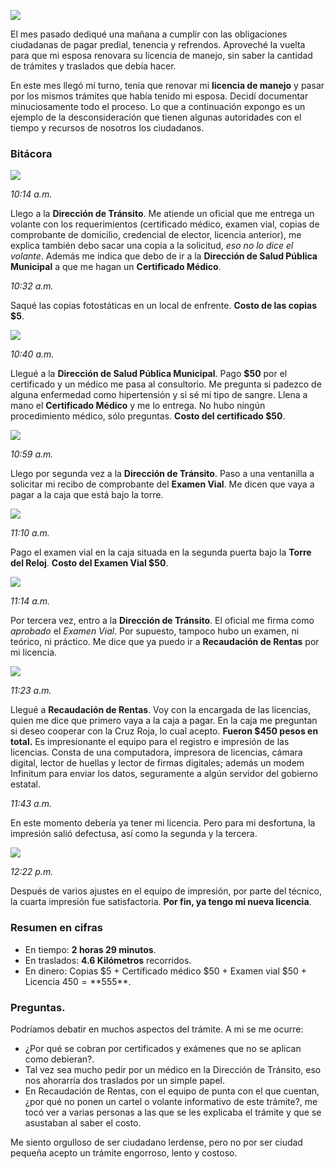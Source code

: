 
<a href="licencia-automovilista/00-licencia-de-automovilista.jpg"><img class="img-responsive" src="licencia-automovilista/00-licencia-de-automovilista-small.jpg"></a>

El mes pasado dediqué una mañana a cumplir con las obligaciones ciudadanas de pagar predial, tenencia y refrendos. Aproveché la vuelta para que mi esposa renovara su licencia de manejo, sin saber la cantidad de trámites y traslados que debía hacer.

En este mes llegó mi turno, tenía que renovar mi **licencia de manejo** y pasar por los mismos trámites que había tenido mi esposa. Decidí documentar minuciosamente todo el proceso. Lo que a continuación expongo es un ejemplo de la desconsideración que tienen algunas autoridades con el tiempo y recursos de nosotros los ciudadanos.

### Bitácora

<a href="licencia-automovilista/01-direccion-transito-lerdo-durango.jpg"><img class="img-responsive" src="licencia-automovilista/01-direccion-transito-lerdo-durango-small.jpg"></a>

*10:14 a.m.*

Llego a la **Dirección de Tránsito**. Me atiende un oficial que me entrega un volante con los requerimientos (certificado médico, examen vial, copias de comprobante de domicilio, credencial de elector, licencia anterior), me explica también debo sacar una copia a la solicitud, _eso no lo dice el volante_. Además me indica que debo de ir a la **Dirección de Salud Pública Municipal** a que me hagan un **Certificado Médico**.

*10:32 a.m.*

Saqué las copias fotostáticas en un local de enfrente. **Costo de las copias $5**.

<a href="licencia-automovilista/02-direccion-salud-publica-municipal-lerdo-durango.jpg"><img class="img-responsive" src="licencia-automovilista/02-direccion-salud-publica-municipal-lerdo-durango-small.jpg"></a>

*10:40 a.m.*

Llegué a la **Dirección de Salud Pública Municipal**. Pago **$50** por el certificado y un médico me pasa al consultorio. Me pregunta si padezco de alguna enfermedad como hipertensión y si sé mi tipo de sangre. Llena a mano el **Certificado Médico** y me lo entrega. No hubo ningún procedimiento médico, sólo preguntas. **Costo del certificado $50**.

<a href="licencia-automovilista/03-direccion-transito-lerdo-durango.jpg"><img class="img-responsive" src="licencia-automovilista/03-direccion-transito-lerdo-durango-small.jpg"></a>

*10:59 a.m.*

Llego por segunda vez a la **Dirección de Tránsito**. Paso a una ventanilla a solicitar mi recibo de comprobante del **Examen Vial**. Me dicen que vaya a pagar a la caja que está bajo la torre.

<a href="licencia-automovilista/04-torre-del-reloj-lerdo-durango.jpg"><img class="img-responsive" src="licencia-automovilista/04-torre-del-reloj-lerdo-durango-small.jpg"></a>

*11:10 a.m.*

Pago el examen vial en la caja situada en la segunda puerta bajo la **Torre del Reloj**. **Costo del Examen Vial $50**.

<a href="licencia-automovilista/03-direccion-transito-lerdo-durango.jpg"><img class="img-responsive" src="licencia-automovilista/03-direccion-transito-lerdo-durango-small.jpg"></a>

*11:14 a.m.*

Por tercera vez, entro a la **Dirección de Tránsito**. El oficial me firma como *aprobado* el *Examen Vial*. Por supuesto, tampoco hubo un examen, ni teórico, ni práctico. Me dice que ya puedo ir a **Recaudación de Rentas** por mi licencia.

<a href="licencia-automovilista/05-recaudacion-de-rentas-lerdo-durango.jpg"><img class="img-responsive" src="licencia-automovilista/05-recaudacion-de-rentas-lerdo-durango-small.jpg"></a>

*11:23 a.m.*

Llegué a **Recaudación de Rentas**. Voy con la encargada de las licencias, quien me dice que primero vaya a la caja a pagar. En la caja me preguntan si deseo cooperar con la Cruz Roja, lo cual acepto. **Fueron $450 pesos en total.** Es impresionante el equipo para el registro e impresión de las licencias. Consta de una computadora, impresora de licencias, cámara digital, lector de huellas y lector de firmas digitales; además un modem Infinitum para enviar los datos, seguramente a algún servidor del gobierno estatal.

*11:43 a.m.*

En este momento debería ya tener mi licencia. Pero para mi desfortuna, la impresión salió defectusa, así como la segunda y la tercera.

<a href="licencia-automovilista/00-licencia-de-automovilista.jpg"><img class="img-responsive" src="licencia-automovilista/00-licencia-de-automovilista-small.jpg"></a>

*12:22 p.m.*

Después de varios ajustes en el equipo de impresión, por parte del técnico, la cuarta impresión fue satisfactoria. **Por fin, ya tengo mi nueva licencia**.

### Resumen en cifras

* En tiempo: **2 horas 29 minutos**.
* En traslados: **4.6 Kilómetros** recorridos.
* En dinero: Copias $5 + Certificado médico $50 + Examen vial $50 + Licencia $450 = **$555**.

### Preguntas.

Podríamos debatir en muchos aspectos del trámite. A mi se me ocurre:

* ¿Por qué se cobran por certificados y exámenes que no se aplican como debieran?.
* Tal vez sea mucho pedir por un médico en la Dirección de Tránsito, eso nos ahorarría dos traslados por un simple papel.
* En Recaudación de Rentas, con el equipo de punta con el que cuentan, ¿por qué no ponen un cartel o volante informativo de este trámite?, me tocó ver a varias personas a las que se les explicaba el trámite y que se asustaban al saber el costo.

Me siento orgulloso de ser ciudadano lerdense, pero no por ser ciudad pequeña acepto un trámite engorroso, lento y costoso.
